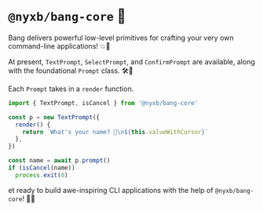 # `@nyxb/bang-core` 🌠

Bang delivers powerful low-level primitives for crafting your very own command-line applications! 💥🎩

At present, `TextPrompt`, `SelectPrompt`, and `ConfirmPrompt` are available, along with the foundational `Prompt` class. 🛠️🌟

Each `Prompt` takes in a `render` function.
  
```ts
import { TextPrompt, isCancel } from '@nyxb/bang-core'

const p = new TextPrompt({
  render() {
    return `What's your name? 🤔\n${this.valueWithCursor}`
  },
})

const name = await p.prompt()
if (isCancel(name))
  process.exit(0)
```

et ready to build awe-inspiring CLI applications with the help of `@nyxb/bang-core`! 🚀🎇
